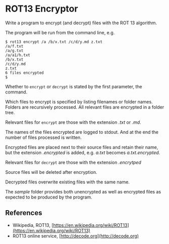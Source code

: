 # ROT13 Encryptor
Write a program to encrypt (and decrypt) files with the ROT 13 algorithm.

The program will be run from the command line, e.g.

```
$ rot13 encrypt /a /b/x.txt /c/d/y.md z.txt
/a/f.txt
/a/g.txt
/a/a1/h.txt
/b/x.txt
/c/d/y.md
z.txt
6 files encrypted
$
```

Whether to `encrypt` or `decrypt` is stated by the first parameter, the command.

Which files to encrypt is specified by listing filenames or folder names. Folders are recursively processed. All relevant files are encrypted in a folder tree.

Relevant files for `encrypt` are those with the extension *.txt* or *.md*.

The names of the files encrypted are logged to stdout. And at the end the number of files processed is written.

Encrypted files are placed next to their source files and retain their name, but the extension *.encrypted* is added, e.g. *a.txt* becomes *a.txt.encrypted*.

Relevant files for `decrypt` are those with the extension *.encrytped*

Source files will be deleted after encryption.

Decrypted files overwrite existing files with the same name.

The *sample* folder provides both unencrypted as well as encrypted files as expected to be produced by the program.

## References

* Wikipedia, ROT13, [https://en.wikipedia.org/wiki/ROT13](https://en.wikipedia.org/wiki/ROT13)
* ROT13 online service, [http://decode.org](http://decode.org)
